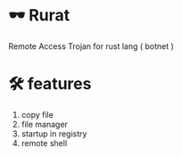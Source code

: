 # 🕶️ Rurat
Remote Access Trojan for rust lang ( botnet )

# 🛠️ features
1. copy file
2. file manager
3. startup in registry
4. remote shell

